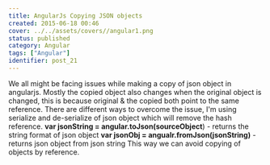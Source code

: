 ```yaml
---
title: AngularJs Copying JSON objects
created: 2015-06-18 00:46
cover: ../../assets/covers//angular1.png
status: published
category: Angular
tags: ["Angular"]
identifier: post_21
---
```

We all might be facing issues while making a copy of json object in angularjs. Mostly the copied object also changes when the original object is changed, this is because original & the copied both point to the same reference. There are different ways to overcome the issue, I'm using serialize and de-serialize of json object which will remove the hash reference. **var jsonString = angular.toJson(sourceObject**) \- returns the string format of json object **var jsonObj = angualr.fromJson(jsonString)** \- returns json object from json string This way we can avoid copying of objects by reference.